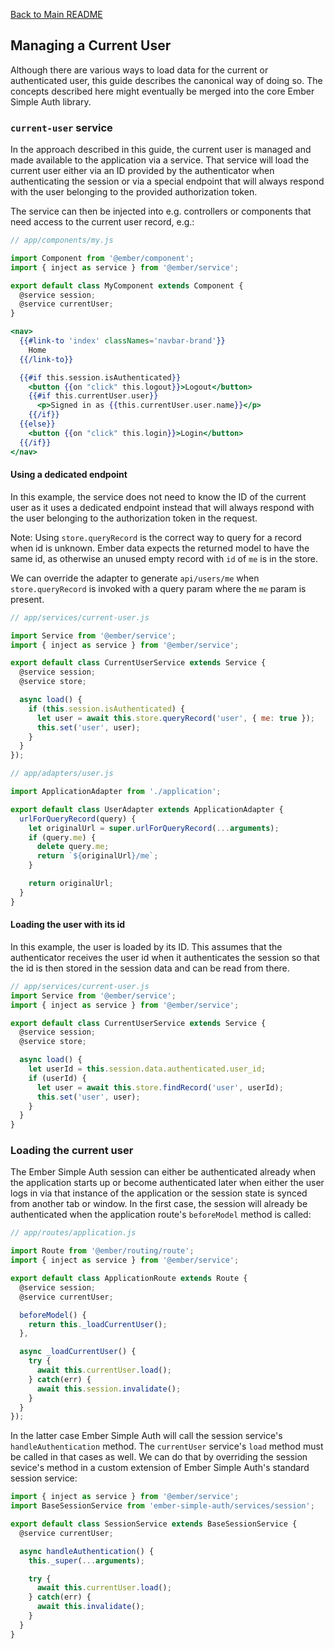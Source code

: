 [Back to Main README](../README.md)

## Managing a Current User

Although there are various ways to load data for the current or authenticated
user, this guide describes the canonical way of doing so. The concepts
described here might eventually be merged into the core Ember Simple Auth
library.

### `current-user` service

In the approach described in this guide, the current user is managed and made
available to the application via a service. That service will load the current
user either via an ID provided by the authenticator when authenticating the
session or via a special endpoint that will always respond with the user
belonging to the provided authorization token.

The service can then be injected into e.g. controllers or components that need
access to the current user record, e.g.:

```js
// app/components/my.js

import Component from '@ember/component';
import { inject as service } from '@ember/service';

export default class MyComponent extends Component {
  @service session;
  @service currentUser;
}
```

```hbs
<nav>
  {{#link-to 'index' classNames='navbar-brand'}}
    Home
  {{/link-to}}

  {{#if this.session.isAuthenticated}}
    <button {{on "click" this.logout}}>Logout</button>
    {{#if this.currentUser.user}}
      <p>Signed in as {{this.currentUser.user.name}}</p>
    {{/if}}
  {{else}}
    <button {{on "click" this.login}}>Login</button>
  {{/if}}
</nav>
```

#### Using a dedicated endpoint

In this example, the service does not need to know the ID of the current user
as it uses a dedicated endpoint instead that will always respond with the user
belonging to the authorization token in the request.

Note: Using `store.queryRecord` is the correct way to query for a record when id is
unknown. Ember data expects the returned model to have the same id, as otherwise an
unused empty record with `id` of `me` is in the store.

We can override the adapter to generate `api/users/me` when `store.queryRecord` is
invoked with a query param where the `me` param is present.

```js
// app/services/current-user.js

import Service from '@ember/service';
import { inject as service } from '@ember/service';

export default class CurrentUserService extends Service {
  @service session;
  @service store;

  async load() {
    if (this.session.isAuthenticated) {
      let user = await this.store.queryRecord('user', { me: true });
      this.set('user', user);
    }
  }
});

// app/adapters/user.js

import ApplicationAdapter from './application';

export default class UserAdapter extends ApplicationAdapter {
  urlForQueryRecord(query) {
    let originalUrl = super.urlForQueryRecord(...arguments);
    if (query.me) {
      delete query.me;
      return `${originalUrl}/me`;
    }

    return originalUrl;
  }
}
```

#### Loading the user with its id

In this example, the user is loaded by its ID. This assumes that the
authenticator receives the user id when it authenticates the session so that
the id is then stored in the session data and can be read from there.

```js
// app/services/current-user.js
import Service from '@ember/service';
import { inject as service } from '@ember/service';

export default class CurrentUserService extends Service {
  @service session;
  @service store;

  async load() {
    let userId = this.session.data.authenticated.user_id;
    if (userId) {
      let user = await this.store.findRecord('user', userId);
      this.set('user', user);
    }
  }
}
```

### Loading the current user

The Ember Simple Auth session can either be authenticated already when the
application starts up or become authenticated later when either the user logs
in via that instance of the application or the session state is synced from
another tab or window. In the first case, the session will already be
authenticated when the application route's `beforeModel` method is called:

```js
// app/routes/application.js

import Route from '@ember/routing/route';
import { inject as service } from '@ember/service';

export default class ApplicationRoute extends Route {
  @service session;
  @service currentUser;

  beforeModel() {
    return this._loadCurrentUser();
  },

  async _loadCurrentUser() {
    try {
      await this.currentUser.load();
    } catch(err) {
      await this.session.invalidate();
    }
  }
});
```

In the latter case Ember Simple Auth will call the session service's
`handleAuthentication` method. The `currentUser` service's `load` method must
be called in that cases as well. We can do that by overriding the session
sevice's method in a custom extension of Ember Simple Auth's standard session
service:

```js
import { inject as service } from '@ember/service';
import BaseSessionService from 'ember-simple-auth/services/session';

export default class SessionService extends BaseSessionService {
  @service currentUser;

  async handleAuthentication() {
    this._super(...arguments);

    try {
      await this.currentUser.load();
    } catch(err) {
      await this.invalidate();
    }
  }
}
```
